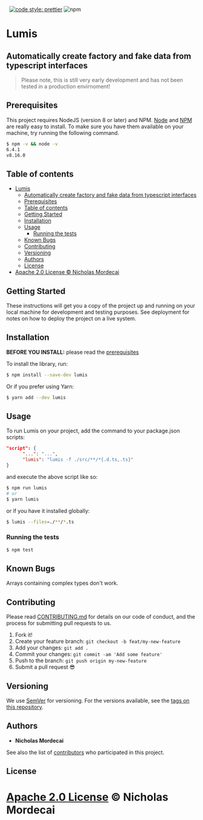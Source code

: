 [![<typescript>](https://badgen.net/badge/typescript/strict%20%F0%9F%92%AA/blue?icon=typescript)](https://www.typescriptlang.org/)
[![<megmut>](https://circleci.com/gh/megmut/lumis.svg?style=svg)](https://app.circleci.com/pipelines/github/megmut/lumis?branch=master)
[![code style: prettier](https://img.shields.io/badge/code_style-prettier-ff69b4.svg?style=flat-square)](https://github.com/prettier/prettier)
![npm](https://img.shields.io/npm/v/lumis?style=flat-square)

# Lumis
## Automatically create factory and fake data from typescript interfaces

> Please note, this is still very early development and has not been tested in a production envirnoment!

## Prerequisites

This project requires NodeJS (version 8 or later) and NPM.
[Node](http://nodejs.org/) and [NPM](https://npmjs.org/) are really easy to install.
To make sure you have them available on your machine,
try running the following command.

```sh
$ npm -v && node -v
6.4.1
v8.16.0
```

## Table of contents

- [Lumis](#lumis)
  - [Automatically create factory and fake data from typescript interfaces](#automatically-create-factory-and-fake-data-from-typescript-interfaces)
  - [Prerequisites](#prerequisites)
  - [Table of contents](#table-of-contents)
  - [Getting Started](#getting-started)
  - [Installation](#installation)
  - [Usage](#usage)
    - [Running the tests](#running-the-tests)
  - [Known Bugs](#known-bugs)
  - [Contributing](#contributing)
  - [Versioning](#versioning)
  - [Authors](#authors)
  - [License](#license)
- [Apache 2.0 License © Nicholas Mordecai](#apache-20-license--nicholas-mordecai)

## Getting Started

These instructions will get you a copy of the project up and running on your local machine for development and testing purposes. See deployment for notes on how to deploy the project on a live system.

## Installation

**BEFORE YOU INSTALL:** please read the [prerequisites](#prerequisites)


To install the library, run:

```sh
$ npm install --save-dev lumis
```

Or if you prefer using Yarn:

```sh
$ yarn add --dev lumis
```

## Usage

To run Lumis on your project, add the command to your package.json scripts:

```json 
"script": {
      "...": "...",
      "lumis": "lumis -f ./src/**/*{.d.ts,.ts}"
}
```
and execute the above script like so:

```sh
$ npm run lumis
# or
$ yarn lumis
```

or if you have it installed globally:
```sh
$ lumis --files=./**/*.ts
```

### Running the tests

```sh
$ npm test
```

## Known Bugs
Arrays containing complex types don't work.


## Contributing

Please read [CONTRIBUTING.md](CONTRIBUTING.md) for details on our code of conduct, and the process for submitting pull requests to us.

1.  Fork it!
2.  Create your feature branch: `git checkout -b feat/my-new-feature`
3.  Add your changes: `git add .`
4.  Commit your changes: `git commit -am 'Add some feature'`
5.  Push to the branch: `git push origin my-new-feature`
6.  Submit a pull request :sunglasses:

## Versioning

We use [SemVer](http://semver.org/) for versioning. For the versions available, see the [tags on this repository](https://github.com/megmut/lumis/tags).

## Authors

- **Nicholas Mordecai**

See also the list of [contributors](https://github.com/megmut/lumis/contributors) who participated in this project.

## License

[Apache 2.0 License](https://www.apache.org/licenses/LICENSE-2.0) © Nicholas Mordecai
=======